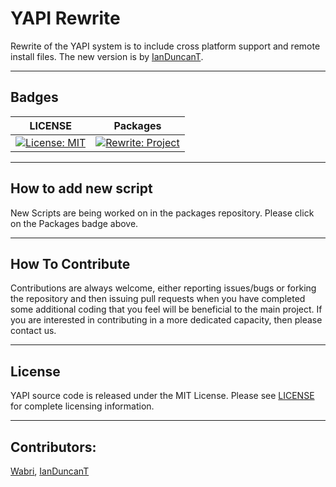 # YAPI Rewrite
Rewrite of the YAPI system is to include cross  platform support and remote install files. The new version is by [IanDuncanT](https://github.com/IanDuncanT).

****

## Badges

| LICENSE | Packages |
|---------|----------|
| [![License: MIT](https://img.shields.io/badge/License-MIT-yellow.svg)](LICENSE)| [![Rewrite: Project](https://img.shields.io/badge/Rewrite-Packages-green.svg)](https://github.com/YetAnotherPackageInstaller/rewrite) |

****

## How to add new script

New Scripts are being worked on in the packages repository. Please click on the Packages badge above.

****

## How To Contribute

Contributions are always welcome, either reporting issues/bugs or forking the repository and then issuing pull requests when you have completed some additional coding that you feel will be beneficial to the main project. If you are interested in contributing in a more dedicated capacity, then please contact us.

****

## License

YAPI source code is released under the MIT License. Please see [LICENSE](LICENSE) for complete licensing information.

****

## Contributors:

[Wabri](https://github.com/Wabri), [IanDuncanT](https://github.com/IanDuncanT)
